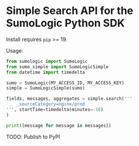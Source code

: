 # Simple Search API for the SumoLogic Python SDK

Install requires `pip` >= 19.

Usage:

```py
from sumologic import SumoLogic
from sumo_simple import SumoLogicSimple
from datetime import timedelta

sumo = SumoLogic(MY_ACCESS_ID, MY_ACCESS_KEY)
simple = SumoLogicSimple(sumo)

fields, messages, aggregates = simple.search('''
    _sourceCategory=nginx/prod
''', startTime=timedelta(minutes=-10)
)

print([message for message in messages])
```

TODO: Publish to PyPI
